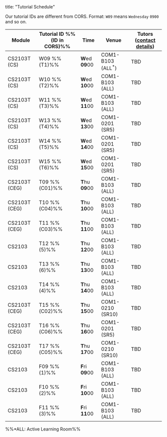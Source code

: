 <frontmatter>
title: "Tutorial Schedule"
</frontmatter>

<tip-box type="important"> 

Our tutorial IDs are different from CORS. Format: `W09` means `Wednesday` `0900` and so on.

</tip-box>

| Module | Tutorial ID %%(ID in CORS)%% | Time      | Venue            | Tutors ([contact details](https://docs.google.com/document/d/126YRkm4bWW1rai3u0Szc-4mLqhIyQUVL6EC54jM5f2g/pub?embed=true)) 
|---------------|----------------|------------------|------------------|----
| CS2103T (CS)  | W09  %%(T1)%%  | **W**ed **09**00 | COM1-B103 (ALL<sup>*</sup>)  | TBD            
| CS2103T (CS)  | W10  %%(T2)%%  | **W**ed **10**00 | COM1-B103 (ALL)  | TBD            
| CS2103T (CS)  | W11  %%(T3)%%  | **W**ed **11**00 | COM1-B103 (ALL)  | TBD            
| CS2103T (CS)  | W13  %%(T4)%%  | **W**ed **13**00 | COM1-0201 (SR5)  | TBD       
| CS2103T (CS)  | W14  %%(T5)%%  | **W**ed **14**00 | COM1-0201 (SR5)  | TBD       
| CS2103T (CS)  | W15  %%(T6)%%  | **W**ed **15**00 | COM1-0201 (SR5)  | TBD       
| CS2103T (CEG) | T09  %%(C01)%% | **T**hu **09**00 | COM1-B103 (ALL)  | TBD            
| CS2103T (CEG) | T10  %%(C04)%% | **T**hu **10**00 | COM1-B103 (ALL)  | TBD            
| CS2103T (CEG) | T11  %%(C03)%% | **T**hu **11**00 | COM1-B103 (ALL)  | TBD            
| CS2103        | T12  %%(5)%%   | **T**hu **12**00 | COM1-B103 (ALL)  | TBD            
| CS2103        | T13  %%(6)%%   | **T**hu **13**00 | COM1-B103 (ALL)  | TBD            
| CS2103        | T14  %%(4)%%   | **T**hu **14**00 | COM1-B103 (ALL)  | TBD            
| CS2103T (CEG) | T15  %%(C02)%% | **T**hu **15**00 | COM1-0210 (SR10) | TBD 
| CS2103T (CEG) | T16  %%(C06)%% | **T**hu **16**00 | COM1-0201 (SR5)  | TBD 
| CS2103T (CEG) | T17  %%(C05)%% | **T**hu **17**00 | COM1-0210 (SR10) | TBD 
| CS2103        | F09  %%(1)%%   | **F**ri **09**00 | COM1-B103 (ALL)  | TBD      
| CS2103        | F10  %%(2)%%   | **F**ri **10**00 | COM1-B103 (ALL)  | TBD      
| CS2103        | F11  %%(3)%%   | **F**ri **11**00 | COM1-B103 (ALL)  | TBD      

%%*ALL: Active Learning Room%%